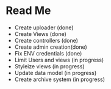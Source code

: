 # Read Me
- Create uploader (done)
- Create Views (done)
- Create controllers (done)
- Create admin creation(done)
- Fix ENV credentials (done)
- Limit Users and views (in progress)
- Styleize views (in progress)
- Update data model (in progress)
- Create archive system (in progress)
